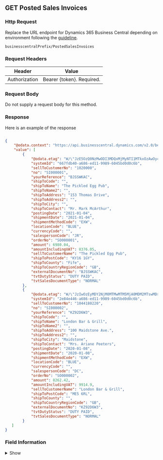 ## GET Posted Sales Invoices

### Http Request

Replace the URL endpoint for Dynamics 365 Business Central depending on environment following the [guideline](#endpoints-businesscentralPrefix-structure).

~~~ api
businesscentralPrefix/PostedSalesInvoices
~~~

### Request Headers

Header | Value |
--- | --- |
Authorization | Bearer {token}. Required.|

### Request Body

Do not supply a request body for this method.

### Response

Here is an example of the response

```json

{
    "@odata.context": "https://api.businesscentral.dynamics.com/v2.0/bevicasaas.onmicrosoft.com/tvt_develop/api/tvisiontech/webbevica/v2.0/$metadata#companies(9ce13e1a-9f86-ed11-9989-6045bd0d0c6b)/PostedSalesInvoices",
    "value": [
        {
            "@odata.etag": "W/\"JzE5OzQ0NzMwODI3MDQxMjMyNTI1MTkxOzAwOyc=\"",
            "systemId": "667fdb40-a686-ed11-9989-6045bd0d0c6b",
            "sellToCustomerNo": "1020000",
            "no": "SI000001",
            "yourReference": "BJSSWKAC",
            "shipToCode": "",
            "shipToName": "The Pickled Egg Pub",
            "shipToName2": "",
            "shipToAddress": "153 Thomas Drive",
            "shipToAddress2": "",
            "shipToCity": "",
            "shipToContact": "Mr. Mark McArthur",
            "postingDate": "2021-01-04",
            "shipmentDate": "2021-01-04",
            "shipmentMethodCode": "EXW",
            "locationCode": "BLUE",
            "currencyCode": "",
            "salespersonCode": "JR",
            "orderNo": "SO000001",
            "amount": 6980.04,
            "amountIncludingVAT": 8376.05,
            "sellToCustomerName": "The Pickled Egg Pub",
            "shipToPostCode": "KY16 1GY",
            "shipToCounty": "Fife",
            "shipToCountryRegionCode": "GB",
            "externalDocumentNo": "BJSSWKAC",
            "tvtDutyStatus": "DUTY PAID",
            "tvtSalesDocumentType": "NORMAL"
        },
        {
            "@odata.etag": "W/\"JzIwOzEyMDY2NjM0MTMwMTM5MjA0MDM2MTswMDsn\"",
            "systemId": "2e84e446-a686-ed11-9989-6045bd0d0c6b",
            "sellToCustomerNo": "1044180220",
            "no": "SI000002",
            "yourReference": "KZ92D6W3",
            "shipToCode": "",
            "shipToName": "London Bar & Grill",
            "shipToName2": "",
            "shipToAddress": "100 Maidstone Ave.",
            "shipToAddress2": "",
            "shipToCity": "Maidstone",
            "shipToContact": "Mrs. Ariane Peeters",
            "postingDate": "2020-01-08",
            "shipmentDate": "2020-01-08",
            "shipmentMethodCode": "EXW",
            "locationCode": "BLUE",
            "currencyCode": "",
            "salespersonCode": "DC",
            "orderNo": "SO000002",
            "amount": 8262.42,
            "amountIncludingVAT": 9914.9,
            "sellToCustomerName": "London Bar & Grill",
            "shipToPostCode": "ME5 6RL",
            "shipToCounty": "",
            "shipToCountryRegionCode": "GB",
            "externalDocumentNo": "KZ92D6W3",
            "tvtDutyStatus": "DUTY PAID",
            "tvtSalesDocumentType": "NORMAL"
        }
   ]
}

```

### Field Information
<details>
  <summary>Show</summary>

| Relation | Source Table | Field Caption | Field Type | Field Length | Note |
| ----------- | ----------- | ----------- | -------- | ---------- |---------- |
| 1 | Sales Invoice Header | System Id | GUID |  |  |
| 1 | Sales Invoice Header | Sell-to Customer No. | String | 20 |  |
| 1 | Sales Invoice Header | No. | String | 20 | |
| 1 | Sales Invoice Header | Your Reference | 35 |  |  |
| 1 | Sales Invoice Header | Ship-to Code | String |  |  |
| 1 | Sales Invoice Header | Ship-to Name | String | 35 |  |
| 1 | Sales Invoice Header | Ship-to Name 2 | String | 50 |  |
| 1 | Sales Invoice Header | Ship-to Address | String | 50  |   |
| 1 | Sales Invoice Header | Ship-to Address 2 | String | 50 |  |
| 1 | Sales Invoice Header | Ship-to City | String | 30 |  |
| 1 | Sales Invoice Header | Ship-to Contact | String | 20 |  |
| 1 | Sales Invoice Header | Posting Date | Date |  |  |
| 1 | Sales Invoice Header | Shipment Date | Date |  |  |
| 1 | Sales Invoice Header | Shipment Method Code | String | 20 | |
| 1 | Sales Invoice Header | Location Code | String | 10 |  |
| 1 | Sales Invoice Header | Salesperson Code | String | 20 |  |
| 1 | Sales Invoice Header | Order No. | String | 20 |  |
| 1 | Sales Invoice Header | Amount | Decimal |   |  |
| 1 | Sales Invoice Header | Amount Including VAT | Decimal |   |  
| 1 | Sales Invoice Header | Sell-to Customer Name | String | 100  |  |
| 1 | Sales Invoice Header | Ship-to Post Code | String | 20  |  |
| 1 | Sales Invoice Header | Ship-to County | String | 30  |  |
| 1 | Sales Invoice Header | Ship-to Country/Region Code | String | 30  |  |
| 1 | Sales Invoice Header | External Document No. | String | 35 |  |
| 1 | Sales Invoice Header | Duty Status | Code | 20  |  |
| 1 | Sales Invoice Header | Sales Document Type| String | 20 |  |
